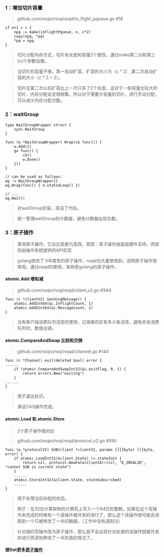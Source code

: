### 1：增加切片容量

>  github.com/nsqio/nsq/nsqd/in_flight_pqueue.go #18

```
if n+1 > c {
    npq := make(inFlightPqueue, n, c*2)
    copy(npq, *pq)
    *pq = npq
}
```

> 切片分配内存方式，切片有长度和容量2个属性，通过make第二(l)和第三(c)个参数设置。

> 当切片的容量不够，第一自动扩容，扩容的大小为（c * 2）,第二次自动扩容的大小（c * 2 + 2）。

> 切片在第二次以后扩容比上一次只多了2个长度，这对于一些容量比较大的切片，内存分配会变得频繁。所以对于需要大容量的切片，进行手动分配，可以减少内存分配次数。

### 2：waitGroup

```
type WaitGroupWrapper struct {
    sync.WaitGroup
}

func (w *WaitGroupWrapper) Wrap(cb func()) {
    w.Add(1)
    go func() {
        cb()
        w.Done()
    }()
}

// can be used as follows:
wg := WaitGroupWrapper{}
wg.Wrap(func() { n.statsdLoop() })

// ...
wg.Wait()
```

> 对waitGroup封装，简洁了代码。

> 统一管理waitGroup的计数器，避免计数器出现负数。


### 3：原子操作

> 善用原子操作，它会比锁更为高效。原因：原子操作由底层硬件支持，而锁则由操作系统提供的API实现



> golang提供了 5中类型的原子操作，nsqd也大量使用到，说明原子操作很常用。通过nsqd的使用，来熟悉golang的原子操作。

#### atomic.Add 增和减

> github.com/nsqio/nsq/nsqd/client_v2.go #344

```
func (c *clientV2) SendingMessage() {
    atomic.AddInt64(&c.InFlightCount, 1)
    atomic.AddUint64(&c.MessageCount, 1)
}
```

> 当有客户端消费队列消息时使用，记录缓存区有多少条消息，避免并发消费队列时，数值出错。

#### atomic.CompareAndSwap 比较和交换

> github.com/nsqio/nsq/nsqd/channel.go #144

```
func (c *Channel) exit(deleted bool) error {
......
    if !atomic.CompareAndSwapInt32(&c.exitFlag, 0, 1) {
        return errors.New("exiting")
    }
......
}
```

> 用于退出标识。

> 保证CAS操作完成。

#### atomic.Load  和 atomic.Store

> 2个原子操作相对应

> github.com/nsqio/nsq/nsqd/protocol_v2.go #590

```
func (p *protocolV2) SUB(client *clientV2, params [][]byte) ([]byte, error) {
    if atomic.LoadInt32(&client.State) != stateInit {
        return nil, protocol.NewFatalClientErr(nil, "E_INVALID", "cannot SUB in current state")
    }
    ......
    atomic.StoreInt32(&client.State, stateSubscribed)
    ......
}
```

> 用于处理当前协程的状态。

> 例子：在32位计算架构的计算机上写入一个64位的整数。如果在这个写操作未完成的时候有一个读操作被并发的进行了，那么这个读操作很可能会读取到一个只被修改了一半的数据。（工作中没有遇到过）

> 针对值的写操作改为原子操作，那么就不会出现针对此值的读操作因被并发的进行而读到修改了一半的值的情况了。

#### 想Get更多[原子操作](http://ifeve.com/go-concurrency-atomic/)
